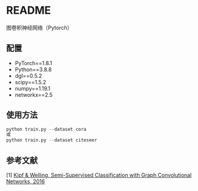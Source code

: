# README
图卷积神经网络（Pytorch）

## 配置

- PyTorch==1.8.1
- Python==3.8.8
- dgl==0.5.2
- scipy==1.5.2
- numpy==1.19.1
- networkx==2.5

## 使用方法

```python
python train.py --dataset cora
或
python train.py --dataset citeseer
```

## 参考文献

[1] [Kipf & Welling, Semi-Supervised Classification with Graph Convolutional Networks, 2016](http://xxx.itp.ac.cn/pdf/1609.02907.pdf)
